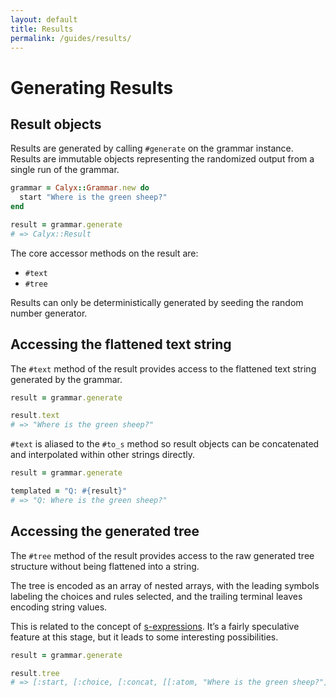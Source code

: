 ```yaml
---
layout: default
title: Results
permalink: /guides/results/
---
```


# Generating Results

## Result objects

Results are generated by calling `#generate` on the grammar instance. Results are immutable objects representing the randomized output from a single run of the grammar.

```ruby
grammar = Calyx::Grammar.new do
  start "Where is the green sheep?"
end

result = grammar.generate
# => Calyx::Result
```

The core accessor methods on the result are:

- `#text`
- `#tree`

Results can only be deterministically generated by seeding the random number generator.

## Accessing the flattened text string

The `#text` method of the result provides access to the flattened text string generated by the grammar.

```ruby
result = grammar.generate

result.text
# => "Where is the green sheep?"
```

`#text` is aliased to the `#to_s` method so result objects can be concatenated and interpolated within other strings directly.

```ruby
result = grammar.generate

templated = "Q: #{result}"
# => "Q: Where is the green sheep?"
```

## Accessing the generated tree

The `#tree` method of the result provides access to the raw generated tree structure without being flattened into a string.

The tree is encoded as an array of nested arrays, with the leading symbols labeling the choices and rules selected, and the trailing terminal leaves encoding string values.

This is related to the concept of [s-expressions](https://en.wikipedia.org/wiki/S-expression). It’s a fairly speculative feature at this stage, but it leads to some interesting possibilities.

```ruby
result = grammar.generate

result.tree
# => [:start, [:choice, [:concat, [[:atom, "Where is the green sheep?"]]]]]
```

